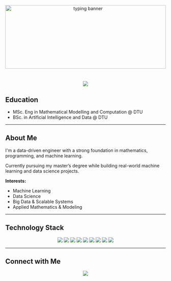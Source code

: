 <p align="center">
  <img src="https://media.giphy.com/media/qgQUggAC3Pfv687qPC/giphy.gif" alt="typing banner" style="max-height: 200px; width: 100%; object-fit: cover;" />
</p>

<h1 align="center">
  <img src="https://readme-typing-svg.herokuapp.com/?font=Inter&size=48&center=true&vCenter=true&width=700&height=70&color=4493F8&duration=4000&lines=Hi+I'm+Albert++Møller!" />
</h1>

## Education

- MSc. Eng in Mathematical Modelling and Computation @ DTU</h3>  
- BSc. in Artificial Intelligence and Data @ DTU</h3>

---

## About Me

I'm a data-driven engineer with a strong foundation in mathematics, programming, and machine learning.

Currently pursuing my master’s degree while building real-world machine learning and data science projects.

**Interests:**
- Machine Learning
- Data Science
- Big Data & Scalable Systems
- Applied Mathematics & Modeling

---

## Technology Stack

<p align="center">
  <!-- Languages -->
  <img src="https://img.shields.io/badge/Python-3776AB?style=for-the-badge&logo=python&logoColor=white" />
  <img src="https://img.shields.io/badge/C-00599C?style=for-the-badge&logo=c&logoColor=white" />
  <img src="https://img.shields.io/badge/C++-004482?style=for-the-badge&logo=cplusplus&logoColor=white" />
  <img src="https://img.shields.io/badge/R-276DC3?style=for-the-badge&logo=r&logoColor=white" />
  <img src="https://img.shields.io/badge/MATLAB-0076A8?style=for-the-badge&logo=mathworks&logoColor=white" />

  <!-- Tools -->
  <img src="https://img.shields.io/badge/SQL-4479A1?style=for-the-badge&logo=mysql&logoColor=white" />
  <img src="https://img.shields.io/badge/Docker-2496ED?style=for-the-badge&logo=docker&logoColor=white" />
  <img src="https://img.shields.io/badge/Git-F05032?style=for-the-badge&logo=git&logoColor=white" />
  <img src="https://img.shields.io/badge/GitHub-181717?style=for-the-badge&logo=github&logoColor=white" />
</p>

---

## Connect with Me 

<div align="center">
  <a href="https://www.linkedin.com/in/albert-frisch-møller-3022b4249" target="_blank">
    <img src="https://img.shields.io/badge/LinkedIn-0077B5?style=for-the-badge&logo=linkedin&logoColor=white" />
  </a>
</div>
